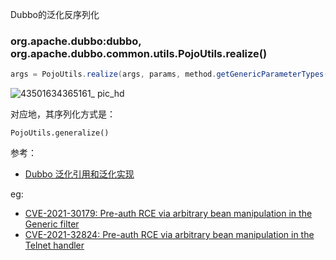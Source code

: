 Dubbo的泛化反序列化
### org.apache.dubbo:dubbo, org.apache.dubbo.common.utils.PojoUtils.realize()

```java
args = PojoUtils.realize(args, params, method.getGenericParameterTypes());
```

![43501634365161_ pic_hd](https://user-images.githubusercontent.com/30398606/137576239-6890d558-b108-4647-a510-afc4c8868dc2.jpg)

对应地，其序列化方式是：
```
PojoUtils.generalize()
```
参考：
- [Dubbo 泛化引用和泛化实现](https://developer.aliyun.com/article/724533)

eg:
- [CVE-2021-30179: Pre-auth RCE via arbitrary bean manipulation in the Generic filter](https://securitylab.github.com/research/apache-dubbo/)
- [CVE-2021-32824: Pre-auth RCE via arbitrary bean manipulation in the Telnet handler](https://securitylab.github.com/research/apache-dubbo/)

